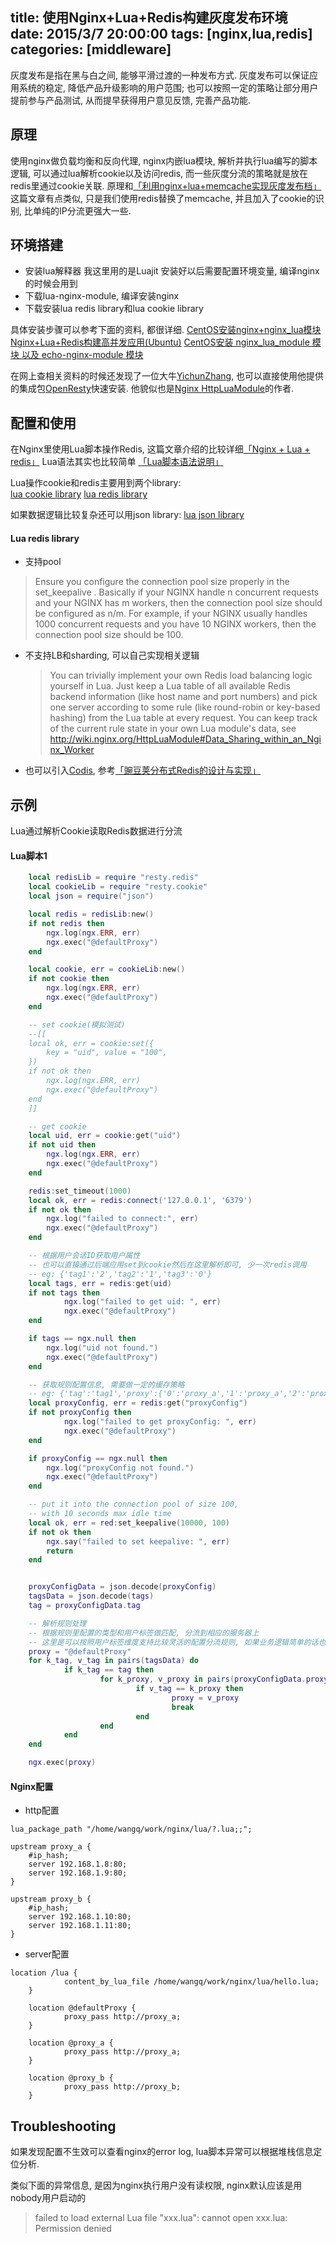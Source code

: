 title: 使用Nginx+Lua+Redis构建灰度发布环境  
date: 2015/3/7 20:00:00
tags: [nginx,lua,redis]
categories: [middleware]
---

灰度发布是指在黑与白之间, 能够平滑过渡的一种发布方式.
灰度发布可以保证应用系统的稳定, 降低产品升级影响的用户范围; 也可以按照一定的策略让部分用户提前参与产品测试, 从而提早获得用户意见反馈, 完善产品功能.

## 原理
使用nginx做负载均衡和反向代理, nginx内嵌lua模块, 解析并执行lua编写的脚本逻辑, 可以通过lua解析cookie以及访问redis, 而一些灰度分流的策略就是放在redis里通过cookie关联.
原理和[「利用nginx+lua+memcache实现灰度发布档」](http://www.cnblogs.com/wenbiao/p/3227998.html)这篇文章有点类似, 只是我们使用redis替换了memcache, 并且加入了cookie的识别, 比单纯的IP分流更强大一些.

## 环境搭建

- 安装lua解释器
  我这里用的是Luajit
  安装好以后需要配置环境变量, 编译nginx的时候会用到
- 下载lua-nginx-module, 编译安装nginx
- 下载安装lua redis library和lua cookie library

具体安装步骤可以参考下面的资料, 都很详细.
[CentOS安装nginx+nginx_lua模块](http://www.ttlsa.com/nginx/nginx-modules-ngx_lua/)
[Nginx+Lua+Redis构建高并发应用(Ubuntu)](http://www.ttlsa.com/nginx/nginx-lua-redis/)
[CentOS安装 nginx_lua_module 模块 以及 echo-nginx-module 模块](http://blog.csdn.net/vboy1010/article/details/7868645)


在网上查相关资料的时候还发现了一位大牛[YichunZhang](http://agentzh.org/), 也可以直接使用他提供的集成包[OpenResty](http://openresty.org/)快速安装.
他貌似也是[Nginx HttpLuaModule](http://wiki.nginx.org/HttpLuaModule)的作者.

## 配置和使用
在Nginx里使用Lua脚本操作Redis, 这篇文章介绍的比较详细[「Nginx + Lua + redis」](http://blog.csdn.net/vboy1010/article/details/7892120)
Lua语法其实也比较简单 [「Lua脚本语法说明」](http://www.cnblogs.com/ly4cn/archive/2006/08/04/467550.html)

Lua操作cookie和redis主要用到两个library:  
[lua cookie library](https://github.com/cloudflare/lua-resty-cookie)
[lua redis library](https://github.com/openresty/lua-resty-redis)

如果数据逻辑比较复杂还可以用json library:
[lua json library](https://github.com/craigmj/json4lua)

#### Lua redis library

- 支持pool
> Ensure you configure the connection pool size properly in the set_keepalive . Basically if your NGINX handle n concurrent requests and your NGINX has m workers, then the connection pool size should be configured as n/m. For example, if your NGINX usually handles 1000 concurrent requests and you have 10 NGINX workers, then the connection pool size should be 100.

- 不支持LB和sharding, 可以自己实现相关逻辑
  > You can trivially implement your own Redis load balancing logic yourself in Lua. Just keep a Lua table of all available Redis backend information (like host name and port numbers) and pick one server according to some rule (like round-robin or key-based hashing) from the Lua table at every request. You can keep track of the current rule state in your own Lua module's data, see http://wiki.nginx.org/HttpLuaModule#Data_Sharing_within_an_Nginx_Worker  

- 也可以引入[Codis](https://github.com/wandoulabs/codis), 参考[「豌豆荚分布式Redis的设计与实现」](http://www.infoq.com/cn/presentations/design-and-implementation-of-wandoujia-distributed-redis)

## 示例
Lua通过解析Cookie读取Redis数据进行分流

#### Lua脚本1


``` lua
	local redisLib = require "resty.redis"
	local cookieLib = require "resty.cookie"
	local json = require("json")

	local redis = redisLib:new()
	if not redis then
	    ngx.log(ngx.ERR, err)
	    ngx.exec("@defaultProxy")
	end

	local cookie, err = cookieLib:new()
	if not cookie then
	    ngx.log(ngx.ERR, err)
	    ngx.exec("@defaultProxy")
	end

	-- set cookie(模拟测试) 
	--[[
	local ok, err = cookie:set({
	    key = "uid", value = "100",
	})
	if not ok then
	    ngx.log(ngx.ERR, err)
	    ngx.exec("@defaultProxy")
	end
	]]

	-- get cookie
	local uid, err = cookie:get("uid")
	if not uid then
	    ngx.log(ngx.ERR, err)
	    ngx.exec("@defaultProxy")
	end

	redis:set_timeout(1000)
	local ok, err = redis:connect('127.0.0.1', '6379')
	if not ok then
	    ngx.log("failed to connect:", err)
	    ngx.exec("@defaultProxy")
	end

	-- 根据用户会话ID获取用户属性
	-- 也可以直接通过后端应用set到cookie然后在这里解析即可, 少一次redis调用
	-- eg: {'tag1':'2','tag2':'1','tag3':'0'}
	local tags, err = redis:get(uid)
	if not tags then
	        ngx.log("failed to get uid: ", err)
	        ngx.exec("@defaultProxy")
	end

	if tags == ngx.null then
	    ngx.log("uid not found.")
	    ngx.exec("@defaultProxy")
	end

	-- 获取规则配置信息, 需要做一定的缓存策略
	-- eg: {'tag':'tag1','proxy':{'0':'proxy_a','1':'proxy_a','2':'proxy_b'}}
	local proxyConfig, err = redis:get("proxyConfig")
	if not proxyConfig then
	        ngx.log("failed to get proxyConfig: ", err)
	        ngx.exec("@defaultProxy")
	end

	if proxyConfig == ngx.null then
	    ngx.log("proxyConfig not found.")
	    ngx.exec("@defaultProxy")
	end

	-- put it into the connection pool of size 100,
	-- with 10 seconds max idle time
	local ok, err = red:set_keepalive(10000, 100)
	if not ok then
	    ngx.say("failed to set keepalive: ", err)
	    return
	end


	proxyConfigData = json.decode(proxyConfig)
	tagsData = json.decode(tags)
	tag = proxyConfigData.tag

	-- 解析规则处理
	-- 根据规则里配置的类型和用户标签做匹配, 分流到相应的服务器上
	-- 这里是可以按照用户标签维度支持比较灵活的配置分流规则, 如果业务逻辑简单的话也可以简化
	proxy = "@defaultProxy"
	for k_tag, v_tag in pairs(tagsData) do
	        if k_tag == tag then
	                for k_proxy, v_proxy in pairs(proxyConfigData.proxy) do
	                        if v_tag == k_proxy then
	                                proxy = v_proxy
	                                break
	                        end
	                end
	        end
	end

	ngx.exec(proxy)

```

#### Nginx配置

- http配置
``` shell
lua_package_path "/home/wangq/work/nginx/lua/?.lua;;";

upstream proxy_a {
    #ip_hash;
    server 192.168.1.8:80;
    server 192.168.1.9:80;
}

upstream proxy_b {
    #ip_hash;
    server 192.168.1.10:80;
    server 192.168.1.11:80;
}
```

- server配置
``` shell
location /lua {
            content_by_lua_file /home/wangq/work/nginx/lua/hello.lua;
    }

    location @defaultProxy {
            proxy_pass http://proxy_a;
    }

    location @proxy_a {
            proxy_pass http://proxy_a;
    }

    location @proxy_b {
            proxy_pass http://proxy_b;
    }

```

## Troubleshooting
如果发现配置不生效可以查看nginx的error log, lua脚本异常可以根据堆栈信息定位分析.

类似下面的异常信息, 是因为nginx执行用户没有读权限, nginx默认应该是用nobody用户启动的
> failed to load external Lua file "xxx.lua": cannot open xxx.lua: Permission denied

